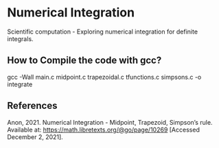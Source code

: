 # Numerical Integration

Scientific computation - Exploring numerical integration for definite integrals.

## How to Compile the code with gcc?

gcc -Wall main.c midpoint.c trapezoidal.c tfunctions.c simpsons.c -o integrate

## References

Anon, 2021. Numerical Integration - Midpoint, Trapezoid, Simpson’s rule. Available at: https://math.libretexts.org/@go/page/10269 [Accessed December 2, 2021].
